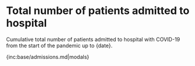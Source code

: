 # Total number of patients admitted to hospital

Cumulative total number of patients admitted to hospital with COVID-19 from the start of the pandemic up to {date}.

{inc:base/admissions.md|modals}
